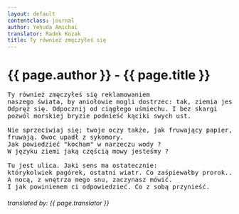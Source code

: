 ```yaml
---
layout: default
contentclass: journal
author: Yehuda Amichai
translator: Radek Kozak
title: Ty również zmęczyłeś się
---
```


<h1 class="poem-title">{{ page.author }} - {{ page.title }}</h1>

<pre class="poem">
Ty również zmęczyłeś się reklamowaniem
naszego świata, by aniołowie mogli dostrzec: <span class="italic">tak, ziemia jest piękna</span>
Odpręż się. Odpocznij od ciągłego uśmiechu. I bez skargi
pozwól morskiej bryzie podnieść kąciki swych ust.

Nie sprzeciwiaj się; twoje oczy także, jak fruwający papier,
fruwają. Owoc upadł z sykomory.
Jak powiedzieć "kocham" w narzeczu wody ?
W języku ziemi jaką częścią mowy jesteśmy ?

Tu jest ulica. Jaki sens ma ostatecznie:
którykolwiek pagórek, ostatni wiatr. Co zaśpiewałby prorok...
A nocą, z wnętrza mego snu, zaczynasz mówić.
I jak powinienem ci odpowiedzieć. Co z sobą przynieść.
</pre>
<h6 class="poem">translated by: {{ page.translator }}</h6>

